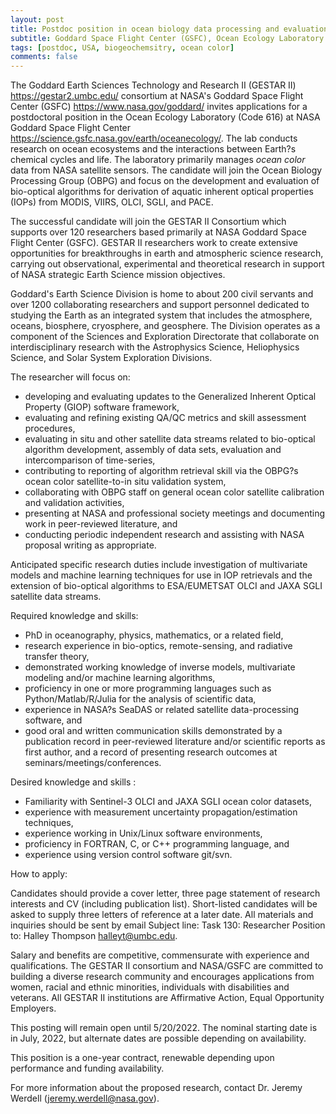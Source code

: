 ```yaml
---
layout: post
title: Postdoc position in ocean biology data processing and evaluation (Greenbelt, Maryland)
subtitle: Goddard Space Flight Center (GSFC), Ocean Ecology Laboratory
tags: [postdoc, USA, biogeochemsitry, ocean color]
comments: false
---
```

The Goddard Earth Sciences Technology and Research II (GESTAR II)
<https://gestar2.umbc.edu/> consortium at NASA's Goddard Space Flight
Center (GSFC) <https://www.nasa.gov/goddard/> invites applications for a
postdoctoral position in the Ocean Ecology Laboratory (Code 616) at NASA
Goddard Space Flight Center
<https://science.gsfc.nasa.gov/earth/oceanecology/>. The lab conducts
research on ocean ecosystems and the interactions between Earth?s chemical
cycles and life. The laboratory primarily manages *ocean color* data from
NASA satellite sensors. The candidate will join the Ocean Biology
Processing Group (OBPG) and focus on the development and evaluation of
bio-optical algorithms for derivation of aquatic inherent optical
properties (IOPs) from MODIS, VIIRS, OLCI, SGLI, and PACE.

The successful candidate will join the GESTAR II Consortium which supports
over 120 researchers based primarily at NASA Goddard Space Flight Center
(GSFC). GESTAR II researchers work to create extensive opportunities for
breakthroughs in earth and atmospheric science research, carrying out
observational, experimental and theoretical research in support of NASA
strategic Earth Science mission objectives.

Goddard's Earth Science Division is home to about 200 civil servants and
over 1200 collaborating researchers and support personnel dedicated to
studying the Earth as an integrated system that includes the atmosphere,
oceans, biosphere, cryosphere, and geosphere. The Division operates as a
component of the Sciences and Exploration Directorate that collaborate on
interdisciplinary research with the Astrophysics Science, Heliophysics
Science, and Solar System Exploration Divisions.



The researcher will focus on:

   - developing and evaluating updates to the Generalized Inherent Optical
   Property (GIOP) software framework,
   - evaluating and refining existing QA/QC metrics and skill assessment
   procedures,
   - evaluating in situ and other satellite data streams related to
   bio-optical algorithm development, assembly of data sets, evaluation and
   intercomparison of time-series,
   - contributing to reporting of algorithm retrieval skill via the OBPG?s
   ocean color satellite-to-in situ validation system,
   - collaborating with OBPG staff on general ocean color satellite
   calibration and validation activities,
   - presenting at NASA and professional society meetings and documenting
   work in peer-reviewed literature, and
   - conducting periodic independent research and assisting with NASA
   proposal writing as appropriate.



Anticipated specific research duties include investigation of multivariate
models and machine learning techniques for use in IOP retrievals and the
extension of bio-optical algorithms to ESA/EUMETSAT OLCI and JAXA SGLI
satellite data streams.



Required knowledge and skills:

   - PhD in oceanography, physics, mathematics, or a related field,
   - research experience in bio-optics, remote-sensing, and radiative
   transfer theory,
   - demonstrated working knowledge of inverse models, multivariate
   modeling and/or machine learning algorithms,
   - proficiency in one or more programming languages such as
   Python/Matlab/R/Julia for the analysis of scientific data,
   - experience in NASA?s SeaDAS or related satellite data-processing
   software, and
   - good oral and written communication skills demonstrated by a
   publication record in peer-reviewed literature and/or scientific reports as
   first author, and a record of presenting research outcomes at
   seminars/meetings/conferences.



Desired knowledge and skills :

   - Familiarity with Sentinel-3 OLCI and JAXA SGLI ocean color datasets,
   - experience with measurement uncertainty propagation/estimation
   techniques,
   - experience working in Unix/Linux software environments,
   - proficiency in FORTRAN, C, or C++ programming language, and
   - experience using version control software git/svn.



How to apply:

Candidates should provide a cover letter, three page statement of research
interests and CV (including publication list). Short-listed candidates will
be asked to supply three letters of reference at a later date. All
materials and inquiries should be sent by email Subject line: Task 130:
Researcher Position to: Halley Thompson halleyt@umbc.edu.

Salary and benefits are competitive, commensurate with experience and
qualifications. The GESTAR II consortium and NASA/GSFC are committed to
building a diverse research community and encourages applications from
women, racial and ethnic minorities, individuals with disabilities and
veterans. All GESTAR II institutions are Affirmative Action, Equal
Opportunity Employers.

This posting will remain open until 5/20/2022. The nominal starting date is
in July, 2022, but alternate dates are possible depending on availability.

This position is a one-year contract, renewable depending upon performance
and funding availability.

For more information about the proposed research, contact Dr. Jeremy
Werdell (jeremy.werdell@nasa.gov).

